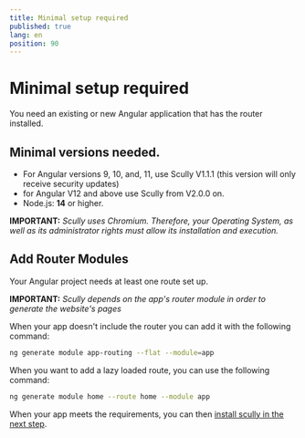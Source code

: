 ```yaml
---
title: Minimal setup required
published: true
lang: en
position: 90
---
```


# Minimal setup required

You need an existing or new Angular application that has the router installed.

## Minimal versions needed.

- For Angular versions 9, 10, and, 11, use Scully V1.1.1 (this version will only receive security updates)
- for Angular V12 and above use Scully from V2.0.0 on.
- Node.js: **14** or higher.

**IMPORTANT:** _Scully uses Chromium. Therefore, your Operating System, as well as its administrator rights must allow its installation and execution._

## Add Router Modules

Your Angular project needs at least one route set up.

**IMPORTANT:** _Scully depends on the app's router module in order to generate the website's pages_

When your app doesn't include the router you can add it with the following command:

```bash
ng generate module app-routing --flat --module=app
```

When you want to add a lazy loaded route, you can use the following command:

```bash
ng generate module home --route home --module app
```

When your app meets the requirements, you can then [install scully in the next step](/docs/learn/getting-started/installation).
